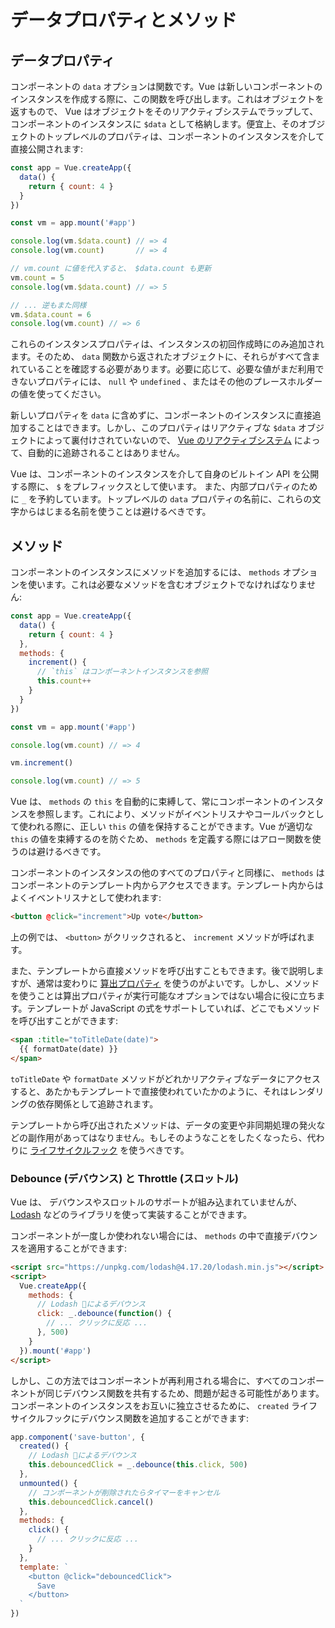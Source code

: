 # データプロパティとメソッド

## データプロパティ

コンポーネントの `data` オプションは関数です。Vue は新しいコンポーネントのインスタンスを作成する際に、この関数を呼び出します。これはオブジェクトを返すもので、 Vue はオブジェクトをそのリアクティブシステムでラップして、コンポーネントのインスタンスに `$data` として格納します。便宜上、そのオブジェクトのトップレベルのプロパティは、コンポーネントのインスタンスを介して直接公開されます:

```js
const app = Vue.createApp({
  data() {
    return { count: 4 }
  }
})

const vm = app.mount('#app')

console.log(vm.$data.count) // => 4
console.log(vm.count)       // => 4

// vm.count に値を代入すると、 $data.count も更新
vm.count = 5
console.log(vm.$data.count) // => 5

// ... 逆もまた同様
vm.$data.count = 6
console.log(vm.count) // => 6
```

これらのインスタンスプロパティは、インスタンスの初回作成時にのみ追加されます。そのため、 `data` 関数から返されたオブジェクトに、それらがすべて含まれていることを確認する必要があります。必要に応じて、必要な値がまだ利用できないプロパティには、 `null` や `undefined` 、またはその他のプレースホルダーの値を使ってください。

新しいプロパティを `data` に含めずに、コンポーネントのインスタンスに直接追加することはできます。しかし、このプロパティはリアクティブな `$data` オブジェクトによって裏付けされていないので、 [Vue のリアクティブシステム](reactivity.html) によって、自動的に追跡されることはありません。

Vue は、コンポーネントのインスタンスを介して自身のビルトイン API を公開する際に、 `$` をプレフィックスとして使います。 また、内部プロパティのために `_` を予約しています。トップレベルの `data` プロパティの名前に、これらの文字からはじまる名前を使うことは避けるべきです。

## メソッド

コンポーネントのインスタンスにメソッドを追加するには、 `methods` オプションを使います。これは必要なメソッドを含むオブジェクトでなければなりません:

```js
const app = Vue.createApp({
  data() {
    return { count: 4 }
  },
  methods: {
    increment() {
      // `this` はコンポーネントインスタンスを参照
      this.count++
    }
  }
})

const vm = app.mount('#app')

console.log(vm.count) // => 4

vm.increment()

console.log(vm.count) // => 5
```

Vue は、 `methods` の `this` を自動的に束縛して、常にコンポーネントのインスタンスを参照します。これにより、メソッドがイベントリスナやコールバックとして使われる際に、正しい `this` の値を保持することができます。Vue が適切な `this` の値を束縛するのを防ぐため、 `methods` を定義する際にはアロー関数を使うのは避けるべきです。

コンポーネントのインスタンスの他のすべてのプロパティと同様に、 `methods` はコンポーネントのテンプレート内からアクセスできます。テンプレート内からはよくイベントリスナとして使われます:

```html
<button @click="increment">Up vote</button>
```

上の例では、 `<button>` がクリックされると、 `increment` メソッドが呼ばれます。

また、テンプレートから直接メソッドを呼び出すこともできます。後で説明しますが、通常は変わりに [算出プロパティ](computed.html) を使うのがよいです。しかし、メソッドを使うことは算出プロパティが実行可能なオプションではない場合に役に立ちます。テンプレートが JavaScript の式をサポートしていれば、どこでもメソッドを呼び出すことができます:

```html
<span :title="toTitleDate(date)">
  {{ formatDate(date) }}
</span>
```

`toTitleDate` や `formatDate` メソッドがどれかリアクティブなデータにアクセスすると、あたかもテンプレートで直接使われていたかのように、それはレンダリングの依存関係として追跡されます。

テンプレートから呼び出されたメソッドは、データの変更や非同期処理の発火などの副作用があってはなりません。もしそのようなことをしたくなったら、代わりに [ライフサイクルフック](instance.html#lifecycle-hooks) を使うべきです。

### Debounce (デバウンス) と Throttle (スロットル)

Vue は、 デバウンスやスロットルのサポートが組み込まれていませんが、 [Lodash](https://lodash.com/) などのライブラリを使って実装することができます。

コンポーネントが一度しか使われない場合には、 `methods` の中で直接デバウンスを適用することができます:

```html
<script src="https://unpkg.com/lodash@4.17.20/lodash.min.js"></script>
<script>
  Vue.createApp({
    methods: {
      // Lodash によるデバウンス
      click: _.debounce(function() {
        // ... クリックに反応 ...
      }, 500)
    }
  }).mount('#app')
</script>
```

しかし、この方法ではコンポーネントが再利用される場合に、すべてのコンポーネントが同じデバウンス関数を共有するため、問題が起きる可能性があります。コンポーネントのインスタンスをお互いに独立させるために、 `created` ライフサイクルフックにデバウンス関数を追加することができます:

```js
app.component('save-button', {
  created() {
    // Lodash によるデバウンス
    this.debouncedClick = _.debounce(this.click, 500)
  },
  unmounted() {
    // コンポーネントが削除されたらタイマーをキャンセル
    this.debouncedClick.cancel()
  },
  methods: {
    click() {
      // ... クリックに反応 ...
    }
  },
  template: `
    <button @click="debouncedClick">
      Save
    </button>
  `
})
```
